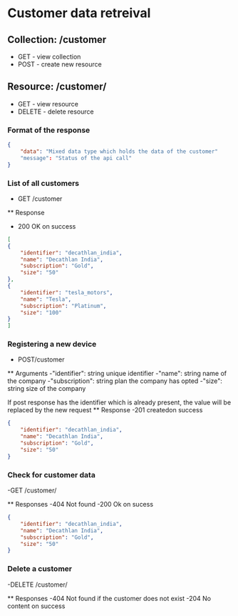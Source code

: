 # Customer data retreival

## Collection: /customer
- GET - view collection
- POST - create new resource

## Resource: /customer/<identifier>
- GET - view resource
- DELETE - delete resource

### Format of the response

```json
{
	"data": "Mixed data type which holds the data of the customer"
	"message": "Status of the api call"
}
```

### List of all customers

- GET /customer

** Response
- 200 OK on success

```json
[
{
	"identifier": "decathlan_india",
	"name": "Decathlan India",
	"subscription": "Gold",
	"size": "50"
},
{
	"identifier": "tesla_motors",
	"name": "Tesla",
	"subscription": "Platinum",
	"size": "100"
}
]
```
### Registering a new device

- POST/customer

** Arguments
-"identifier": string unique identifier
-"name": string name of the company
-"subscription": string plan the company has opted
-"size": string size of the company

If post response has the identifier which is already present, the value will be replaced by the new request
** Response 
-201 createdon success

```json
{
	"identifier": "decathlan_india",
	"name": "Decathlan India",
	"subscription": "Gold",
	"size": "50"
}
```

### Check for customer data

-GET /customer/<identifier>

** Responses
-404 Not found
-200 Ok on sucess

```json
{
	"identifier": "decathlan_india",
	"name": "Decathlan India",
	"subscription": "Gold",
	"size": "50"
}
```

### Delete a customer 

-DELETE /customer/<identifier>

** Responses
-404 Not found if the customer does not exist
-204 No content on success